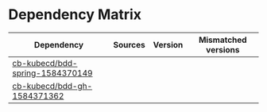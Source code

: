 # Dependency Matrix

Dependency | Sources | Version | Mismatched versions
---------- | ------- | ------- | -------------------
[cb-kubecd/bdd-spring-1584370149](https://github.com/cb-kubecd/bdd-spring-1584370149.git) |  | []() | 
[cb-kubecd/bdd-gh-1584371362](https://github.com/cb-kubecd/bdd-gh-1584371362.git) |  | []() | 
